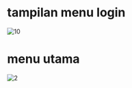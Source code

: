 # tampilan menu login
![10](https://user-images.githubusercontent.com/46414809/151820749-7bf22772-ce5d-4451-b580-a0adab6668ae.png)
# menu utama
![2](https://user-images.githubusercontent.com/46414809/151829068-8da9b2d5-0c33-4d75-b70a-9f10453b5e9b.png)
